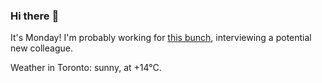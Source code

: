 ### Hi there :wave:

It's Monday! I'm probably working for [this bunch](https://github.com/kohofinancial), interviewing a potential new colleague.

Weather in Toronto: sunny, at +14°C.

